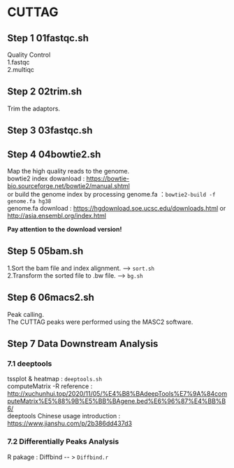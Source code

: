 # CUTTAG  
## Step 1 01fastqc.sh  
Quality Control  
1.fastqc  
2.multiqc  
## Step 2 02trim.sh
Trim the adaptors.  
## Step 3 03fastqc.sh  
## Step 4 04bowtie2.sh  
Map the high quality reads to the genome.  
bowtie2 index dowanload : https://bowtie-bio.sourceforge.net/bowtie2/manual.shtml  
or build the genome index by processing genome.fa ：`bowtie2-build -f genome.fa hg38`  
genome.fa download : https://hgdownload.soe.ucsc.edu/downloads.html or http://asia.ensembl.org/index.html   
  
**Pay attention to the download version!**  
  
## Step 5 05bam.sh  
1.Sort the bam file and index alignment. --> `sort.sh`  
2.Transform the sorted file to .bw file. --> `bg.sh`  
## Step 6 06macs2.sh  
Peak calling.  
The CUTTAG peaks were performed using the MASC2 software.  
## Step 7 Data Downstream Analysis  
### 7.1 deeptools  
tssplot & heatmap : `deeptools.sh`  
computeMatrix -R reference : http://xuchunhui.top/2020/11/05/%E4%B8%BAdeepTools%E7%9A%84computeMatrix%E5%88%9B%E5%BB%BAgene.bed%E6%96%87%E4%BB%B6/  
deeptools Chinese usage introduction : https://www.jianshu.com/p/2b386dd437d3  
### 7.2 Differentially Peaks Analysis  
R pakage : Diffbind -- > `Diffbind.r`  

